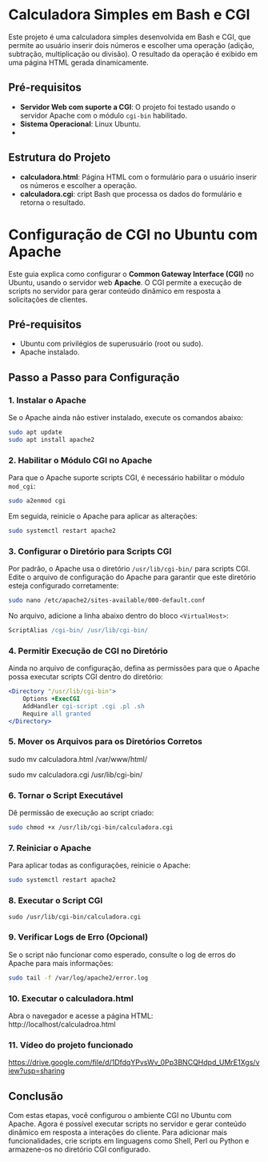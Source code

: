 
# Calculadora Simples em Bash e CGI

Este projeto é uma calculadora simples desenvolvida em Bash e CGI, que permite ao usuário inserir dois números e escolher uma operação (adição, subtração, multiplicação ou divisão). O resultado da operação é exibido em uma página HTML gerada dinamicamente.

## Pré-requisitos

- **Servidor Web com suporte a CGI**: O projeto foi testado usando o servidor Apache com o módulo `cgi-bin` habilitado.
- **Sistema Operacional**: Linux Ubuntu.
- 
## Estrutura do Projeto

- **calculadora.html**: Página HTML com o formulário para o usuário inserir os números e escolher a operação.
- **calculadora.cgi**: cript Bash que processa os dados do formulário e retorna o resultado.

# Configuração de CGI no Ubuntu com Apache

Este guia explica como configurar o **Common Gateway Interface (CGI)** no Ubuntu, usando o servidor web **Apache**. O CGI permite a execução de scripts no servidor para gerar conteúdo dinâmico em resposta a solicitações de clientes.

## Pré-requisitos

- Ubuntu com privilégios de superusuário (root ou sudo).
- Apache instalado.

## Passo a Passo para Configuração

### 1. Instalar o Apache

Se o Apache ainda não estiver instalado, execute os comandos abaixo:

```bash
sudo apt update
sudo apt install apache2
```

### 2. Habilitar o Módulo CGI no Apache

Para que o Apache suporte scripts CGI, é necessário habilitar o módulo `mod_cgi`:

```bash
sudo a2enmod cgi
```

Em seguida, reinicie o Apache para aplicar as alterações:

```bash
sudo systemctl restart apache2
```

### 3. Configurar o Diretório para Scripts CGI

Por padrão, o Apache usa o diretório `/usr/lib/cgi-bin/` para scripts CGI. Edite o arquivo de configuração do Apache para garantir que este diretório esteja configurado corretamente:

```bash
sudo nano /etc/apache2/sites-available/000-default.conf
```

No arquivo, adicione a linha abaixo dentro do bloco `<VirtualHost>`:

```apache
ScriptAlias /cgi-bin/ /usr/lib/cgi-bin/
```

### 4. Permitir Execução de CGI no Diretório

Ainda no arquivo de configuração, defina as permissões para que o Apache possa executar scripts CGI dentro do diretório:

```apache
<Directory "/usr/lib/cgi-bin">
    Options +ExecCGI
    AddHandler cgi-script .cgi .pl .sh
    Require all granted
</Directory>
```
### 5. Mover os Arquivos para os Diretórios Corretos
sudo mv calculadora.html /var/www/html/

sudo mv calculadora.cgi /usr/lib/cgi-bin/

### 6. Tornar o Script Executável

Dê permissão de execução ao script criado:

```bash
sudo chmod +x /usr/lib/cgi-bin/calculadora.cgi
```

### 7. Reiniciar o Apache

Para aplicar todas as configurações, reinicie o Apache:

```bash
sudo systemctl restart apache2
```

### 8. Executar o Script CGI

```
sudo /usr/lib/cgi-bin/calculadora.cgi

```


### 9. Verificar Logs de Erro (Opcional)

Se o script não funcionar como esperado, consulte o log de erros do Apache para mais informações:

```bash
sudo tail -f /var/log/apache2/error.log
```

### 10. Executar o calculadora.html
Abra o navegador e acesse a página HTML:
http://localhost/calculadroa.html

### 11. Vídeo do projeto funcionado
https://drive.google.com/file/d/1DfdqYPvsWv_0Pp3BNCQHdpd_UMrE1Xgs/view?usp=sharing
## Conclusão

Com estas etapas, você configurou o ambiente CGI no Ubuntu com Apache. Agora é possível executar scripts no servidor e gerar conteúdo dinâmico em resposta a interações do cliente. Para adicionar mais funcionalidades, crie scripts em linguagens como Shell, Perl ou Python e armazene-os no diretório CGI configurado.

